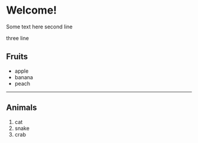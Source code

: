 # Welcome!

Some text here
second line

three line

## Fruits

* apple
* banana
* peach

---

## Animals

1. cat
2. snake
3. crab
